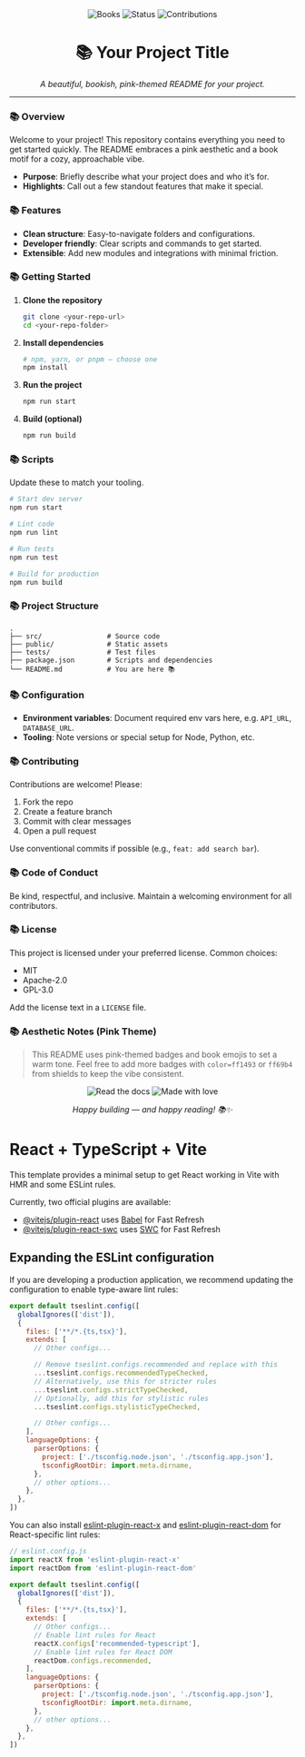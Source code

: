 <div align="center">

  <img alt="Books" src="https://img.shields.io/badge/%F0%9F%93%9A%20Project-Pink-ff1493?style=for-the-badge" />
  <img alt="Status" src="https://img.shields.io/badge/Status-Active-ff69b4?style=for-the-badge" />
  <img alt="Contributions" src="https://img.shields.io/badge/PRs-Welcome-ff1493?style=for-the-badge" />

  <h1>📚 Your Project Title</h1>
  <p><i>A beautiful, bookish, pink-themed README for your project.</i></p>

</div>

---

### 📚 Overview

Welcome to your project! This repository contains everything you need to get started quickly. The README embraces a pink aesthetic and a book motif for a cozy, approachable vibe.

- **Purpose**: Briefly describe what your project does and who it’s for.
- **Highlights**: Call out a few standout features that make it special.


### 📚 Features

- **Clean structure**: Easy-to-navigate folders and configurations.
- **Developer friendly**: Clear scripts and commands to get started.
- **Extensible**: Add new modules and integrations with minimal friction.


### 📚 Getting Started

1. **Clone the repository**
   ```bash
   git clone <your-repo-url>
   cd <your-repo-folder>
   ```

2. **Install dependencies**
   ```bash
   # npm, yarn, or pnpm — choose one
   npm install
   ```

3. **Run the project**
   ```bash
   npm run start
   ```

4. **Build (optional)**
   ```bash
   npm run build
   ```


### 📚 Scripts

Update these to match your tooling.

```bash
# Start dev server
npm run start

# Lint code
npm run lint

# Run tests
npm run test

# Build for production
npm run build
```


### 📚 Project Structure

```
.
├── src/                # Source code
├── public/             # Static assets
├── tests/              # Test files
├── package.json        # Scripts and dependencies
└── README.md           # You are here 📚
```


### 📚 Configuration

- **Environment variables**: Document required env vars here, e.g. `API_URL`, `DATABASE_URL`.
- **Tooling**: Note versions or special setup for Node, Python, etc.


### 📚 Contributing

Contributions are welcome! Please:

1. Fork the repo
2. Create a feature branch
3. Commit with clear messages
4. Open a pull request

Use conventional commits if possible (e.g., `feat: add search bar`).


### 📚 Code of Conduct

Be kind, respectful, and inclusive. Maintain a welcoming environment for all contributors.


### 📚 License

This project is licensed under your preferred license. Common choices:

- MIT
- Apache-2.0
- GPL-3.0

Add the license text in a `LICENSE` file.


### 📚 Aesthetic Notes (Pink Theme)

> This README uses pink-themed badges and book emojis to set a warm tone. Feel free to add more badges with `color=ff1493` or `ff69b4` from shields to keep the vibe consistent.

<div align="center">

  <img alt="Read the docs" src="https://img.shields.io/badge/Read%20The%20Docs-%F0%9F%93%9A-ff69b4?style=for-the-badge" />
  <img alt="Made with love" src="https://img.shields.io/badge/Made%20with-%E2%9D%A4%EF%B8%8F-ff1493?style=for-the-badge" />

  <p><i>Happy building — and happy reading! 📚✨</i></p>

</div>

# React + TypeScript + Vite

This template provides a minimal setup to get React working in Vite with HMR and some ESLint rules.

Currently, two official plugins are available:

- [@vitejs/plugin-react](https://github.com/vitejs/vite-plugin-react/blob/main/packages/plugin-react) uses [Babel](https://babeljs.io/) for Fast Refresh
- [@vitejs/plugin-react-swc](https://github.com/vitejs/vite-plugin-react/blob/main/packages/plugin-react-swc) uses [SWC](https://swc.rs/) for Fast Refresh

## Expanding the ESLint configuration

If you are developing a production application, we recommend updating the configuration to enable type-aware lint rules:

```js
export default tseslint.config([
  globalIgnores(['dist']),
  {
    files: ['**/*.{ts,tsx}'],
    extends: [
      // Other configs...

      // Remove tseslint.configs.recommended and replace with this
      ...tseslint.configs.recommendedTypeChecked,
      // Alternatively, use this for stricter rules
      ...tseslint.configs.strictTypeChecked,
      // Optionally, add this for stylistic rules
      ...tseslint.configs.stylisticTypeChecked,

      // Other configs...
    ],
    languageOptions: {
      parserOptions: {
        project: ['./tsconfig.node.json', './tsconfig.app.json'],
        tsconfigRootDir: import.meta.dirname,
      },
      // other options...
    },
  },
])
```

You can also install [eslint-plugin-react-x](https://github.com/Rel1cx/eslint-react/tree/main/packages/plugins/eslint-plugin-react-x) and [eslint-plugin-react-dom](https://github.com/Rel1cx/eslint-react/tree/main/packages/plugins/eslint-plugin-react-dom) for React-specific lint rules:

```js
// eslint.config.js
import reactX from 'eslint-plugin-react-x'
import reactDom from 'eslint-plugin-react-dom'

export default tseslint.config([
  globalIgnores(['dist']),
  {
    files: ['**/*.{ts,tsx}'],
    extends: [
      // Other configs...
      // Enable lint rules for React
      reactX.configs['recommended-typescript'],
      // Enable lint rules for React DOM
      reactDom.configs.recommended,
    ],
    languageOptions: {
      parserOptions: {
        project: ['./tsconfig.node.json', './tsconfig.app.json'],
        tsconfigRootDir: import.meta.dirname,
      },
      // other options...
    },
  },
])
```
